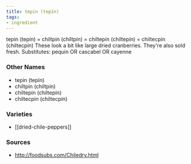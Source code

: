 ```yaml
---
title: tepin (tepín)
tags:
- ingredient
---
```

tepin (tepín) = chiltpin (chiltpín) = chiltepin (chiltepín) = chiltecpin (chiltecpín) These look a bit like large dried cranberries. They're also sold fresh. Substitutes: pequin OR cascabel OR cayenne

### Other Names

* tepin (tepín)
* chiltpin (chiltpín)
* chiltepin (chiltepín)
* chiltecpin (chiltecpín)

### Varieties

* [[dried-chile-peppers]]

### Sources
* http://foodsubs.com/Chiledry.html
